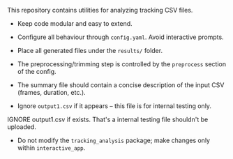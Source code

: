 This repository contains utilities for analyzing tracking CSV files.

* Keep code modular and easy to extend.
* Configure all behaviour through `config.yaml`. Avoid interactive prompts.
* Place all generated files under the `results/` folder.
* The preprocessing/trimming step is controlled by the `preprocess` section of the config.
* The summary file should contain a concise description of the input CSV (frames, duration, etc.).

* Ignore `output1.csv` if it appears – this file is for internal testing only.


IGNORE output1.csv if exists. That's a internal testing file shouldn't be uploaded. 
* Do not modify the `tracking_analysis` package; make changes only within `interactive_app`.
